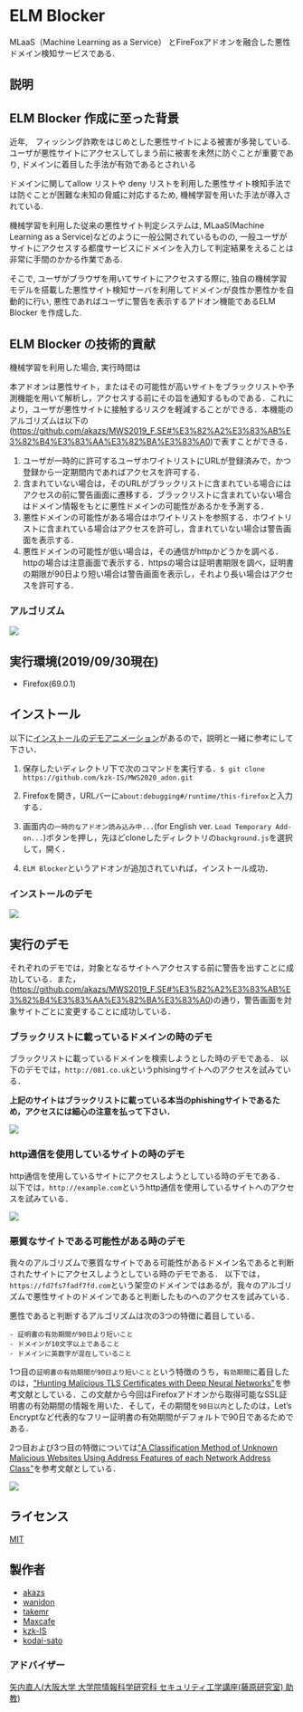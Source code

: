 # ELM Blocker 

MLaaS（Machine Learning as a Service） とFireFoxアドオンを融合した悪性ドメイン検知サービスである.

## 説明


## ELM Blocker 作成に至った背景

近年,　フィッシング詐欺をはじめとした悪性サイトによる被害が多発している. ユーザが悪性サイトにアクセスしてしまう前に被害を未然に防ぐことが重要であり, ドメインに着目した手法が有効であるとされいる

ドメインに関してallow リストや deny リストを利用した悪性サイト検知手法では防ぐことが困難な未知の脅威に対応するため, 機械学習を用いた手法が導入されている. 

機械学習を利用した従来の悪性サイト判定システムは, MLaaS(Machine Learning as a Service)などのように一般公開されているものの, 一般ユーザがサイトにアクセスする都度サービスにドメインを入力して判定結果をえることは非常に手間のかかる作業である. 

そこで, ユーザがブラウザを用いてサイトにアクセスする際に, 独自の機械学習モデルを搭載した悪性サイト検知サーバを利用してドメインが良性か悪性かを自動的に行い, 悪性であればユーザに警告を表示するアドオン機能であるELM Blocker を作成した.

## ELM Blocker の技術的貢献

機械学習を利用した場合, 実行時間は



本アドオンは悪性サイト，またはその可能性が高いサイトをブラックリストや予測機能を用いて解析し，アクセスする前にその旨を通知するものである．これにより，ユーザが悪性サイトに接触するリスクを軽減することができる．本機能のアルゴリズムは以下の(https://github.com/akazs/MWS2019_F.SE#%E3%82%A2%E3%83%AB%E3%82%B4%E3%83%AA%E3%82%BA%E3%83%A0)で表すことができる．

1. ユーザが一時的に許可するユーザホワイトリストにURLが登録済みで，かつ登録から一定期間内であればアクセスを許可する．
1. 含まれていない場合は，そのURLがブラックリストに含まれている場合にはアクセスの前に警告画面に遷移する．ブラックリストに含まれていない場合はドメイン情報をもとに悪性ドメインの可能性があるかを予測する．
1. 悪性ドメインの可能性がある場合はホワイトリストを参照する．ホワイトリストに含まれている場合はアクセスを許可し，含まれていない場合は警告画面を表示する．
1. 悪性ドメインの可能性が低い場合は，その通信がhttpかどうかを調べる．httpの場合は注意画面で表示する．httpsの場合は証明書期限を調べ，証明書の期限が90日より短い場合は警告画面を表示し，それより長い場合はアクセスを許可する．

### アルゴリズム
![][algorithm]

[algorithm]:https://github.com/akazs/MWS2019_F.SE/blob/master/algorithm.png

## 実行環境(2019/09/30現在)

- Firefox(69.0.1)

## インストール

以下に[インストールのデモアニメーション](https://github.com/akazs/MWS2019_F.SE#%E3%82%A4%E3%83%B3%E3%82%B9%E3%83%88%E3%83%BC%E3%83%AB%E3%81%AE%E3%83%87%E3%83%A2)があるので，説明と一緒に参考にして下さい．

1. 保存したいディレクトリ下で次のコマンドを実行する．`$ git clone https://github.com/kzk-IS/MWS2020_adon.git`

1. Firefoxを開き，URLバーに`about:debugging#/runtime/this-firefox`と入力する．

1. 画面内の`一時的なアドオン読み込み中...`(for English ver. `Load Temporary Add-on...`)ボタンを押し，先ほどcloneしたディレクトリの`background.js`を選択して，開く．

1. `ELM Blocker`というアドオンが追加されていれば，インストール成功．

### インストールのデモ
![][install_demo]

[install_demo]:https://github.com/kzk-IS/MWS2020_adon/blob/master/install_demo.gif

## 実行のデモ

それぞれのデモでは，対象となるサイトへアクセスする前に警告を出すことに成功している．また，(https://github.com/akazs/MWS2019_F.SE#%E3%82%A2%E3%83%AB%E3%82%B4%E3%83%AA%E3%82%BA%E3%83%A0)の通り，警告画面を対象サイトごとに変更することに成功している．

### ブラックリストに載っているドメインの時のデモ

ブラックリストに載っているドメインを検索しようとした時のデモである．
以下のデモでは，`http://081.co.uk`というphisingサイトへのアクセスを試みている．

 **上記のサイトはブラックリストに載っている本当のphishingサイトであるため，アクセスには細心の注意を払って下さい．**

![](https://github.com/akazs/MWS2019_F.SE/blob/master/blacklist_demo.gif)

### http通信を使用しているサイトの時のデモ

http通信を使用しているサイトにアクセスしようとしている時のデモである．
以下では，`http://example.com`というhttp通信を使用しているサイトへのアクセスを試みている．

![](https://github.com/akazs/MWS2019_F.SE/blob/master/http_demo.gif)

### 悪質なサイトである可能性がある時のデモ

我々のアルゴリズムで悪質なサイトである可能性があるドメイン名であると判断されたサイトにアクセスしようとしている時のデモである．
以下では，`https://fd7fs7fadf7fd.com`という架空のドメインではあるが，我々のアルゴリズムで悪性サイトのドメインであると判断したものへのアクセスを試みている．

悪性であると判断するアルゴリズムは次の3つの特徴に着目している．
```
- 証明書の有効期間が90日より短いこと
- ドメインが10文字以上であること
- ドメインに英数字が混在していること
```
1つ目の`証明書の有効期間が90日より短いこと`という特徴のうち，`有効期間`に着目したのは，["Hunting Malicious TLS Certificates with Deep Neural Networks"](https://dl.acm.org/citation.cfm?doid=3270101.3270105)を参考文献としている．この文献から今回はFirefoxアドオンから取得可能なSSL証明書の有効期間の情報を用いた．そして，その期間を`90日以内`としたのは，Let’s Encryptなど代表的なフリー証明書の有効期間がデフォルトで90日であるためである．

2つ目および3つ目の特徴については["A Classification Method of Unknown Malicious Websites
Using Address Features of each Network Address Class"](https://www.y-nakamr.net/research/ic/iwin2017kanazawa.pdf)を参考文献としている．

![](https://github.com/akazs/MWS2019_F.SE/blob/master/predict_demo.gif)

## ライセンス

[MIT](https://github.com/tcnksm/tool/blob/master/LICENCE)

## 製作者

- [akazs](https://github.com/akazs)
- [wanidon](https://github.com/wanidon)
- [takemr](https://github.com/takemr)
- [Maxcafe](https://github.com/Maxcafe)
- [kzk-IS](https://github.com/kzk-IS)
- [kodai-sato](https://github.com/kodai-sato)

### アドバイザー

[矢内直人(大阪大学 大学院情報科学研究科 セキュリティ工学講座(藤原研究室) 助教)](http://www-infosec.ist.osaka-u.ac.jp/~yanai/)
